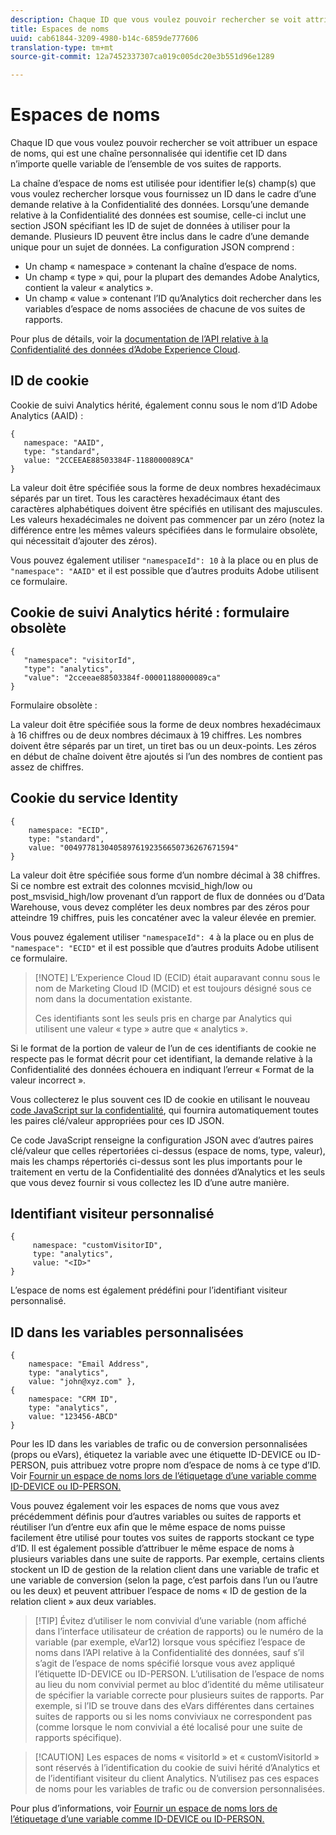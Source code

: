 ```yaml
---
description: Chaque ID que vous voulez pouvoir rechercher se voit attribuer un espace de noms, qui est une chaîne personnalisée qui identifie cet ID dans n’importe quelle variable de l’ensemble de vos suites de rapports.
title: Espaces de noms
uuid: cab61844-3209-4980-b14c-6859de777606
translation-type: tm+mt
source-git-commit: 12a7452337307ca019c005dc20e3b551d96e1289

---
```



# Espaces de noms

Chaque ID que vous voulez pouvoir rechercher se voit attribuer un espace de noms, qui est une chaîne personnalisée qui identifie cet ID dans n’importe quelle variable de l’ensemble de vos suites de rapports.

La chaîne d’espace de noms est utilisée pour identifier le(s) champ(s) que vous voulez rechercher lorsque vous fournissez un ID dans le cadre d’une demande relative à la Confidentialité des données. Lorsqu’une demande relative à la Confidentialité des données est soumise, celle-ci inclut une section JSON spécifiant les ID de sujet de données à utiliser pour la demande. Plusieurs ID peuvent être inclus dans le cadre d’une demande unique pour un sujet de données. La configuration JSON comprend :

* Un champ « namespace » contenant la chaîne d’espace de noms.
* Un champ « type » qui, pour la plupart des demandes Adobe Analytics, contient la valeur « analytics ».
* Un champ « value » contenant l’ID qu’Analytics doit rechercher dans les variables d’espace de noms associées de chacune de vos suites de rapports.

Pour plus de détails, voir la [documentation de l’API relative à la Confidentialité des données d’Adobe Experience Cloud](https://www.adobe.io/apis/cloudplatform/gdpr/docs/alldocs.html#!api-specification/markdown/narrative/gdpr/use-cases/gdpr-api-overview.md).

<!-- Meike, I converted this table to headings and text to fix a validation error. -Bob -->

## ID de cookie

Cookie de suivi Analytics hérité, également connu sous le nom d’ID Adobe Analytics (AAID) :

```
{
   namespace: "AAID",
   type: "standard",
   value: "2CCEEAE88503384F-1188000089CA"
}
```

La valeur doit être spécifiée sous la forme de deux nombres hexadécimaux séparés par un tiret. Tous les caractères hexadécimaux étant des caractères alphabétiques doivent être spécifiés en utilisant des majuscules. Les valeurs hexadécimales ne doivent pas commencer par un zéro (notez la différence entre les mêmes valeurs spécifiées dans le formulaire obsolète, qui nécessitait d’ajouter des zéros).

Vous pouvez également utiliser `"namespaceId": 10` à la place ou en plus de `"namespace": "AAID"` et il est possible que d’autres produits Adobe utilisent ce formulaire.

## Cookie de suivi Analytics hérité : formulaire obsolète

```
{
   "namespace": "visitorId",
   "type": "analytics",
   "value": "2cceeae88503384f-00001188000089ca"
}
```

Formulaire obsolète :

La valeur doit être spécifiée sous la forme de deux nombres hexadécimaux à 16 chiffres ou de deux nombres décimaux à 19 chiffres. Les nombres doivent être séparés par un tiret, un tiret bas ou un deux-points. Les zéros en début de chaîne doivent être ajoutés si l’un des nombres de contient pas assez de chiffres.

## Cookie du service Identity

```
{
    namespace: "ECID",
    type: "standard",
    value: "00497781304058976192356650736267671594"
}
```

La valeur doit être spécifiée sous forme d’un nombre décimal à 38 chiffres. Si ce nombre est extrait des colonnes mcvisid\_high/low ou post\_msvisid\_high/low provenant d’un rapport de flux de données ou d’Data Warehouse, vous devez compléter les deux nombres par des zéros pour atteindre 19 chiffres, puis les concaténer avec la valeur élevée en premier.

Vous pouvez également utiliser `"namespaceId": 4` à la place ou en plus de `"namespace": "ECID"` et il est possible que d’autres produits Adobe utilisent ce formulaire.

> [!NOTE] L’Experience Cloud ID (ECID) était auparavant connu sous le nom de Marketing Cloud ID (MCID) et est toujours désigné sous ce nom dans la documentation existante.
>
>Ces identifiants sont les seuls pris en charge par Analytics qui utilisent une valeur « type » autre que « analytics ».

Si le format de la portion de valeur de l’un de ces identifiants de cookie ne respecte pas le format décrit pour cet identifiant, la demande relative à la Confidentialité des données échouera en indiquant l’erreur « Format de la valeur incorrect ».

Vous collecterez le plus souvent ces ID de cookie en utilisant le nouveau [code JavaScript sur la confidentialité](https://www.adobe.io/apis/cloudplatform/gdpr/services/allservices.htm), qui fournira automatiquement toutes les paires clé/valeur appropriées pour ces ID JSON.

Ce code JavaScript renseigne la configuration JSON avec d’autres paires clé/valeur que celles répertoriées ci-dessus (espace de noms, type, valeur), mais les champs répertoriés ci-dessus sont les plus importants pour le traitement en vertu de la Confidentialité des données d’Analytics et les seuls que vous devez fournir si vous collectez les ID d’une autre manière.

## Identifiant visiteur personnalisé

```
{
     namespace: "customVisitorID",
     type: "analytics",
     value: "<ID>"
}
```

L’espace de noms est également prédéfini pour l’identifiant visiteur personnalisé.

## ID dans les variables personnalisées

```
{
    namespace: "Email Address",
    type: "analytics", 
    value: "john@xyz.com" }, 
{
    namespace: "CRM ID", 
    type: "analytics", 
    value: "123456-ABCD" 
}
```

Pour les ID dans les variables de trafic ou de conversion personnalisées (props ou eVars), étiquetez la variable avec une étiquette ID-DEVICE ou ID-PERSON, puis attribuez votre propre nom d’espace de noms à ce type d’ID. Voir [Fournir un espace de noms lors de l’étiquetage d’une variable comme ID-DEVICE ou ID-PERSON.](gdpr-labels.md)

Vous pouvez également voir les espaces de noms que vous avez précédemment définis pour d’autres variables ou suites de rapports et réutiliser l’un d’entre eux afin que le même espace de noms puisse facilement être utilisé pour toutes vos suites de rapports stockant ce type d’ID. Il est également possible d’attribuer le même espace de noms à plusieurs variables dans une suite de rapports. Par exemple, certains clients stockent un ID de gestion de la relation client dans une variable de trafic et une variable de conversion (selon la page, c’est parfois dans l’un ou l’autre ou les deux) et peuvent attribuer l’espace de noms « ID de gestion de la relation client » aux deux variables.

> [!TIP] Évitez d’utiliser le nom convivial d’une variable (nom affiché dans l’interface utilisateur de création de rapports) ou le numéro de la variable (par exemple, eVar12) lorsque vous spécifiez l’espace de noms dans l’API relative à la Confidentialité des données, sauf s’il s’agit de l’espace de noms spécifié lorsque vous avez appliqué l’étiquette ID-DEVICE ou ID-PERSON. L’utilisation de l’espace de noms au lieu du nom convivial permet au bloc d’identité du même utilisateur de spécifier la variable correcte pour plusieurs suites de rapports. Par exemple, si l’ID se trouve dans des eVars différentes dans certaines suites de rapports ou si les noms conviviaux ne correspondent pas (comme lorsque le nom convivial a été localisé pour une suite de rapports spécifique).

> [!CAUTION] Les espaces de noms « visitorId » et « customVisitorId » sont réservés à l’identification du cookie de suivi hérité d’Analytics et de l’identifiant visiteur du client Analytics. N’utilisez pas ces espaces de noms pour les variables de trafic ou de conversion personnalisées.

Pour plus d’informations, voir [Fournir un espace de noms lors de l’étiquetage d’une variable comme ID-DEVICE ou ID-PERSON.](/help/admin/c-data-governance/gdpr-labels.md)
